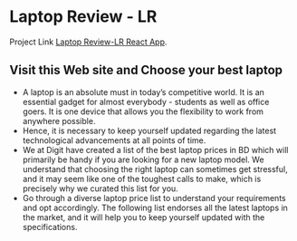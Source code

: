 # Laptop Review - LR

Project Link [Laptop Review-LR React App](https://thriving-lebkuchen-bf4cdc.netlify.app/).

## Visit this Web site and Choose your best laptop

- A laptop is an absolute must in today’s competitive world. It is an essential gadget for almost everybody - students as well as office goers. It is one device that allows you the flexibility to work from anywhere possible.
- Hence, it is necessary to keep yourself updated regarding the latest technological advancements at all points of time. 
- We at Digit have created a list of the best laptop prices in BD which will primarily be handy if you are looking for a new laptop model. We understand that choosing the right laptop can sometimes get stressful, and it may seem like one of the toughest calls to make, which is precisely why we curated this list for you. 
- Go through a diverse laptop price list to understand your requirements and opt accordingly. The following list endorses all the latest laptops in the market, and it will help you to keep yourself updated with the specifications.


